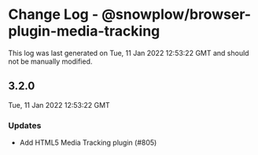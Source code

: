 # Change Log - @snowplow/browser-plugin-media-tracking

This log was last generated on Tue, 11 Jan 2022 12:53:22 GMT and should not be manually modified.

## 3.2.0
Tue, 11 Jan 2022 12:53:22 GMT

### Updates

- Add HTML5 Media Tracking plugin (#805)

